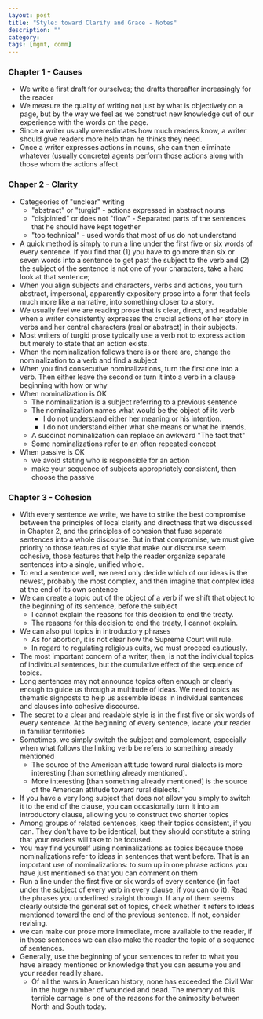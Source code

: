 ```yaml
---
layout: post
title: "Style: toward Clarify and Grace - Notes"
description: ""
category: 
tags: [mgmt, comm]
--- 
```


### Chapter 1 - Causes

* We write a first draft for ourselves; the drafts thereafter increasingly for the reader
* We measure the quality of writing not just by what is objectively on a page, but by the way we feel as we construct new knowledge out of our experience with the words on the page.
* Since a writer usually overestimates how much readers know, a writer should give readers more help than he thinks they need.
* Once a writer expresses actions in nouns, she can then eliminate whatever (usually concrete) agents perform those actions along with those whom the actions affect

### Chaper 2 - Clarity

* Categeories of "unclear" writing
  * "abstract" or "turgid" -  actions expressed in abstract nouns
  * "disjointed" or does not "flow" - Separated parts of the sentences that he should have kept together
  * "too technical" - used words that most of us do not understand
* A quick method is simply to run a line under the first five or six words of every sentence. If you find that (1) you have to go more than six or seven words into a sentence to get past the subject to the verb and (2) the subject of the sentence is not one of your characters, take a hard look at that sentence;
* When you align subjects and characters, verbs and actions, you turn abstract, impersonal, apparently expository prose into a form that feels much more like a narrative, into something closer to a story. 
* We usually feel we are reading prose that is clear, direct, and readable when a writer consistently expresses the crucial actions of her story in verbs and her central characters (real or abstract) in their subjects.
* Most writers of turgid prose typically use a verb not to express action but merely to state that an action exists. 
* When the nominalization follows there is or there are, change the nominalization to a verb and find a subject
* When you find consecutive nominalizations, turn the first one into a verb. Then either leave the second or turn it into a verb in a clause beginning with how or why
* When nominalization is OK
  * The nominalization is a subject referring to a previous sentence 
  * The nominalization names what would be the object of its verb 
    * I do not understand either her meaning or his intention.
    * I do not understand either what she means or what he intends.
  * A succinct nominalization can replace an awkward "The fact that"
  * Some nominalizations refer to an often repeated concept
* When passive is OK
  * we avoid stating who is responsible for an action
  * make your sequence of subjects appropriately consistent, then choose the passive

### Chapter 3 - Cohesion

* With every sentence we write, we have to strike the best compromise between the principles of local clarity and directness that we discussed in Chapter 2, and the principles of cohesion that fuse separate sentences into a whole discourse. But in that compromise, we must give priority to those features of style that make our discourse seem cohesive, those features that help the reader organize separate sentences into a single, unified whole.
* To end a sentence well, we need only decide which of our ideas is the newest, probably the most complex, and then imagine that complex idea at the end of its own sentence
* We can create a topic out of the object of a verb if we shift that object to the beginning of its sentence, before the subject
  * I cannot explain the reasons for this decision to end the treaty. 
  * The reasons for this decision to end the treaty, I cannot explain. 
* We can also put topics in introductory phrases
  * As for abortion, it is not clear how the Supreme Court will rule.
  * In regard to regulating religious cuits, we must proceed cautiously. 
* The most important concern of a writer, then, is not the individual topics of individual sentences, but the cumulative effect of the sequence of topics. 
* Long sentences may not announce topics often enough or clearly enough to guide us through a multitude of ideas. We need topics as thematic signposts to help us assemble ideas in individual sentences and clauses into cohesive discourse. 
* The secret to a clear and readable style is in the first five or six words of every sentence. At the beginning of every sentence, locate your reader in familiar territories
* Sometimes, we simply switch the subject and complement, especially when what follows the linking verb be refers to something already mentioned 
  * The source of the American attitude toward rural dialects is more interesting [than something already mentioned].  
  * More interesting [than something already mentioned] is the source of the American attitude toward rural dialects. ' 
* If you have a very long subject that does not allow you simply to switch it to the end of the clause, you can occasionally turn it into an introductory clause, allowing you to construct two shorter topics
* Among groups of related sentences, keep their topics consistent, if you can. They don't have to be identical, but they should constitute a string that your readers will take to be focused. 
* You may find yourself using nominalizations as topics because those nominalizations refer to ideas in sentences that went before. That is an important use of nominalizations: to sum up in one phrase actions you have just mentioned so that you can comment on them
* Run a line under the first five or six words of every sentence (in fact under the subject of every verb in every clause, if you can do it). Read the phrases you underlined straight through. If any of them seems clearly outside the general set of topics, check whether it refers to ideas mentioned toward the end of the previous sentence. If not, consider revising. 
* we can make our prose more immediate, more available to the reader, if in those sentences we can also make the reader the topic of a sequence of sentences. 
* Generally, use the beginning of your sentences to refer to what you have already mentioned or knowledge that you can assume you and your reader readily share.
  * Of all the wars in American history, none has exceeded the Civil War in the huge number of wounded and dead. The memory of this terrible carnage is one of the reasons for the animosity between North and South today. 
